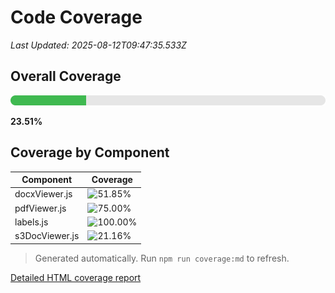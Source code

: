 # Code Coverage

_Last Updated: 2025-08-12T09:47:35.533Z_

## Overall Coverage

![Overall Coverage](./coverage-progress.svg)

**23.51%**

## Coverage by Component

| Component | Coverage |
| --- | --- |
| docxViewer.js | ![51.85%](https://img.shields.io/badge/-51.85%25-orange?label=) |
| pdfViewer.js | ![75.00%](https://img.shields.io/badge/-75.00%25-yellow?label=) |
| labels.js | ![100.00%](https://img.shields.io/badge/-100.00%25-brightgreen?label=) |
| s3DocViewer.js | ![21.16%](https://img.shields.io/badge/-21.16%25-red?label=) |

> Generated automatically. Run `npm run coverage:md` to refresh.

[Detailed HTML coverage report](../coverage/lcov-report/index.html)



